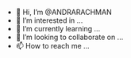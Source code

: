 - 👋 Hi, I’m @ANDRARACHMAN
- 👀 I’m interested in ...
- 🌱 I’m currently learning ...
- 💞️ I’m looking to collaborate on ...
- 📫 How to reach me ...

<!---
ANDRARACHMAN/ANDRARACHMAN is a ✨ special ✨ repository because its `README.md` (this file) appears on your GitHub profile.
You can click the Preview link to take a look at your changes.
--->

